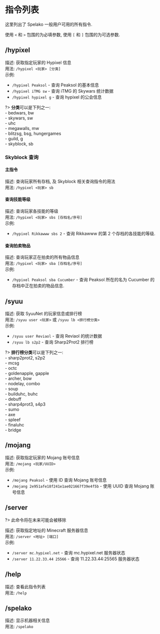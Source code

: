 # 指令列表
这里列出了 Spelako 一般用户可用的所有指令.

使用 `<` 和 `>` 包围的为必填参数, 使用 `[` 和 `]` 包围的为可选参数.

## /hypixel
描述: 获取指定玩家的 Hypixel 信息<br>
用法: `/hypixel <玩家> [分类]`<br>
示例:
- `/hypixel Peaksol` - 查询 Peaksol 的基本信息
- `/hypixel iTMG sw` - 查询 iTMG 的 Skywars 统计数据
- `/hypixel hypixel g` - 查询 hypixel 的公会信息

?> **分类**可以是下列之一:<br>- bedwars, bw<br>- skywars, sw<br>- uhc<br>- megawalls, mw<br>- blitzsg, bsg, hungergames<br>- guild, g<br>- skyblock, sb

### Skyblock 查询
#### 主指令
描述: 查询玩家所有存档, 及 Skyblock 相关查询指令的用法<br>
用法: `/hypixel <玩家> sb`

#### 查询技能等级
描述: 查询玩家各技能的等级<br>
用法: `/hypixel <玩家> sbs [存档名/序号]`<br>
示例:
- `/hypixel Rikkawww sbs 2` - 查询 Rikkawww 的第 2 个存档的各技能的等级.

#### 查询拍卖物品
描述: 查询玩家正在拍卖的所有物品信息<br>
用法: `/hypixel <玩家> sba [存档名/序号]`<br>
示例:
- `/hypixel Peaksol sba Cucumber` - 查询 Peaksol 所在的名为 Cucumber 的存档中正在拍卖的物品信息.

## /syuu
描述: 获取 SyuuNet 的玩家信息或排行榜<br>
用法: `/syuu user <玩家>` 或 `/syuu lb <排行榜分类>`<br>
示例:
- `/syuu user Reviaol` - 查询 Reviaol 的统计数据
- `/syuu lb s2p2` - 查询 Sharp2Prot2 排行榜

?> **排行榜分类**可以是下列之一:<br>- sharp2prot2, s2p2<br>- mcsg<br>- octc<br>- goldenapple, gapple<br>- archer, bow<br>- nodelay, combo<br>- soup<br>- builduhc, buhc<br>- debuff<br>- sharp4prot3, s4p3<br>- sumo<br>- axe<br>- spleef<br>- finaluhc<br>- bridge

## /mojang
描述: 获取指定玩家的 Mojang 账号信息<br>
用法: `/mojang <玩家/UUID>`<br>
示例:
- `/mojang Peaksol` - 使用 ID 查询 Mojang 账号信息
- `/mojang 2e951afe18f241e1ae021667f39e4f5b` - 使用 UUID 查询 Mojang 账号信息

## /server
?> 此命令将在未来可能会被移除

描述: 获取指定地址的 Minecraft 服务器信息<br>
用法: `/server <地址> [端口]`<br>
示例:
- `/server mc.hypixel.net` - 查询 mc.hypixel.net 服务器状态
- `/server 11.22.33.44 25566` - 查询 11.22.33.44:25565 服务器状态

## /help
描述: 查看此指令列表<br>
用法: `/help`

## /spelako
描述: 显示机器相关信息<br>
用法: `/spelako`